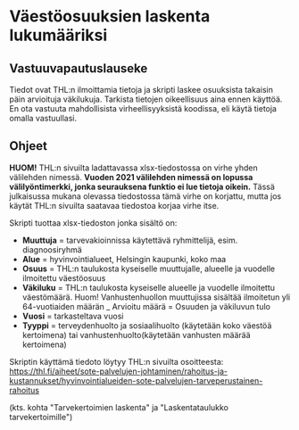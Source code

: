 # Väestöosuuksien laskenta lukumääriksi

## Vastuuvapautuslauseke

Tiedot ovat THL:n ilmoittamia tietoja ja skripti laskee osuuksista takaisin päin arvioituja väkilukuja. Tarkista tietojen oikeellisuus aina ennen käyttöä. En ota vastuuta mahdollisista virheellisyyksistä koodissa, eli käytä tietoja omalla vastuullasi.

## Ohjeet

**HUOM!** THL:n sivuilta ladattavassa xlsx-tiedostossa on virhe yhden välilehden nimessä. **Vuoden 2021 välilehden nimessä on lopussa välilyöntimerkki, jonka seurauksena funktio ei lue tietoja oikein.** Tässä julkaisussa mukana olevassa tiedostossa tämä virhe on korjattu, mutta jos käytät THL:n sivuilta saatavaa tiedostoa korjaa virhe itse.

Skripti tuottaa xlsx-tiedoston jonka sisältö on:

-   **Muuttuja** = tarvevakioinnissa käytettävä ryhmittelijä, esim. diagnoosiryhmä
-   **Alue** = hyvinvointialueet, Helsingin kaupunki, koko maa
-   **Osuus** = THL:n taulukosta kyseiselle muuttujalle, alueelle ja vuodelle ilmoitettu väestöosuus
-   **Väkiluku** = THL:n taulukosta kyseiselle alueelle ja vuodelle ilmoitettu väestömäärä. Huom! Vanhustenhuollon muuttujissa sisältää ilmoitetun yli 64-vuotiaiden määrän \_ Arvioitu määrä = Osuuden ja väkiluvun tulo
-   **Vuosi** = tarkasteltava vuosi
-   **Tyyppi** = terveydenhuolto ja sosiaalihuolto (käytetään koko väestöä kertoimena) tai vanhustenhuolto(käytetään vanhusten määrää kertoimena)

Skriptin käyttämä tiedoto löytyy THL:n sivuilta osoitteesta: <https://thl.fi/aiheet/sote-palvelujen-johtaminen/rahoitus-ja-kustannukset/hyvinvointialueiden-sote-palvelujen-tarveperustainen-rahoitus>

(kts. kohta "Tarvekertoimien laskenta" ja "Laskentataulukko tarvekertoimille")
